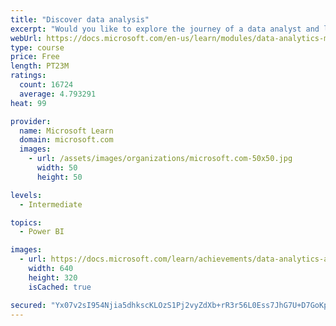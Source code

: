 ```yaml
---
title: "Discover data analysis"
excerpt: "Would you like to explore the journey of a data analyst and learn how a data analyst tells a story with data? In this module, you will explore the different roles in data and learn the different tasks of a data analyst."
webUrl: https://docs.microsoft.com/en-us/learn/modules/data-analytics-microsoft/
type: course
price: Free
length: PT23M
ratings:
  count: 16724
  average: 4.793291
heat: 99

provider:
  name: Microsoft Learn
  domain: microsoft.com
  images:
    - url: /assets/images/organizations/microsoft.com-50x50.jpg
      width: 50
      height: 50

levels:
  - Intermediate

topics:
  - Power BI

images:
  - url: https://docs.microsoft.com/learn/achievements/data-analytics-and-microsoft-social.png
    width: 640
    height: 320
    isCached: true

secured: "Yx07v2sI954Njia5dhkscKLOzS1Pj2vyZdXb+rR3r56L0Ess7JhG7U+D7GoKpdKj2uinWUBQpCU+ZpoaeglykDTVk76HxHFt8TVXGUmd2IkmoT3PNqJDWQg+Ehewwsxb3Ek5xWODEwe4XR00NHMCPZJuwHYEety4+O6f21jjC2njYo0RPm7Exv4A84jARc1NTTZHPF0L14ToWQnwJt/L18YAukggBDUfS9BPGOEOfiu3ZEvfdIQPii4XD6mev7XQBJzXLv/q+3y/YvLTYRS60CtxnttW/z9tlBthVAoXoR48FL2zfYkTEWUo1zYsHNvvTQp8YcNXEVZtMJ3ZsF/+A6ad+mEKM+C/MXz0upkADKLC3MkhK/jbyOCFxY0jgRDdiLAv05pv/CYCzZag23Vzx9Ls8TzYPQkr56ks9ry5y5hMHrGNdm6IL/u+geiVpqP4;6FhG87IhT40JF1OZWSqZYA=="
---
```


